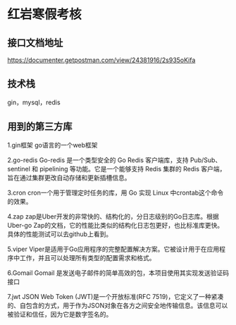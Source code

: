 # 红岩寒假考核

## 接口文档地址
https://documenter.getpostman.com/view/24381916/2s935oKifa

## 技术栈
gin，mysql，redis

## 用到的第三方库
1.gin框架
go语言的一个web框架

2.go-redis
Go-redis 是一个类型安全的 Go Redis 客户端库，支持 Pub/Sub、sentinel 和 pipelining 等功能。它是一个能够支持 Redis 集群的 Redis 客户端，旨在通过集群更改自动存储和更新插槽信息。

3.cron
cron一个用于管理定时任务的库，用 Go 实现 Linux 中crontab这个命令的效果。

4.zap
zap是Uber开发的非常快的、结构化的，分日志级别的Go日志库。根据Uber-go Zap的文档，它的性能比类似的结构化日志包更好，也比标准库更快。具体的性能测试可以去github上看到。

5.viper
Viper是适用于Go应用程序的完整配置解决方案。它被设计用于在应用程序中工作，并且可以处理所有类型的配置需求和格式。

6.Gomail
Gomail 是发送电子邮件的简单高效的包，本项目使用其实现发送验证码接口

7.jwt
JSON Web Token (JWT)是一个开放标准(RFC 7519)，它定义了一种紧凑的、自包含的方式，用于作为JSON对象在各方之间安全地传输信息。该信息可以被验证和信任，因为它是数字签名的。